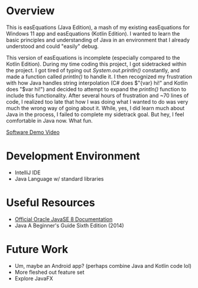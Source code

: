 # Overview
This is easEquations (Java Edition), a mash of my existing easEquations for Windows 11 app and easEquations (Kotlin Edition). I wanted to learn the basic principles and understanding of Java in an environment that I already understood and could "easily" debug. 

This version of easEquations is incomplete (especially compared to the Kotlin Edition). During my time coding this project, I got sidetracked within the project. I got tired of typing out *System.out.println()* constantly, and made a function called *println()* to handle it. I then recognized my frustration with how Java handles string interpolation (C# does $"{var} hi!" and Kotlin does "$var hi!") and decided to attempt to expand the *println()* function to include this functionality. After several hours of frustration and ~70 lines of code, I realized too late that how I was doing what I wanted to do was very much the wrong way of going about it. While, yes, I did learn much about Java in the process, I failed to complete my sidetrack goal. But hey, I feel comfortable in Java now. What fun. 

[Software Demo Video](https://youtu.be/_Bn8IAT2CnI)

# Development Environment
- IntelliJ IDE
- Java Language w/ standard libraries

# Useful Resources
- [Official Oracle JavaSE 8 Documentation](https://docs.oracle.com/javase/8/docs/)
- Java A Beginner's Guide Sixth Edition (2014)

# Future Work
- Um, maybe an Android app? (perhaps combine Java and Kotlin code lol)
- More fleshed out feature set
- Explore JavaFX